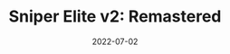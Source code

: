 ---
title: 'Sniper Elite v2: Remastered'
description: 'Sniper Elite v2: Remastered - Review'
score: 5
playtime: 'Finished'
date: '2022-07-02'
modified_date: '2022-07-05'
screenshots: []
---